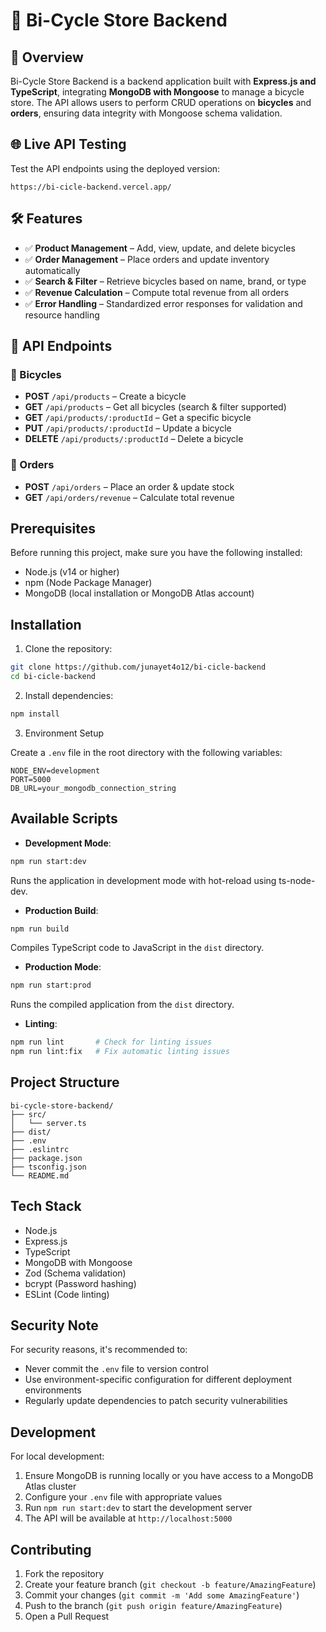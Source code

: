 # 🚴 Bi-Cycle Store Backend

## 📌 Overview
Bi-Cycle Store Backend is a backend application built with **Express.js and TypeScript**, integrating **MongoDB with Mongoose** to manage a bicycle store. The API allows users to perform CRUD operations on **bicycles** and **orders**, ensuring data integrity with Mongoose schema validation.

## 🌐 Live API Testing
Test the API endpoints using the deployed version:
```
https://bi-cicle-backend.vercel.app/
```
## 🛠️ Features
- ✅ **Product Management** – Add, view, update, and delete bicycles
- ✅ **Order Management** – Place orders and update inventory automatically
- ✅ **Search & Filter** – Retrieve bicycles based on name, brand, or type
- ✅ **Revenue Calculation** – Compute total revenue from all orders
- ✅ **Error Handling** – Standardized error responses for validation and resource handling

## 🎯 API Endpoints

### 🔹 Bicycles
* **POST** `/api/products` – Create a bicycle
* **GET** `/api/products` – Get all bicycles (search & filter supported)
* **GET** `/api/products/:productId` – Get a specific bicycle
* **PUT** `/api/products/:productId` – Update a bicycle
* **DELETE** `/api/products/:productId` – Delete a bicycle

### 🔹 Orders
* **POST** `/api/orders` – Place an order & update stock
* **GET** `/api/orders/revenue` – Calculate total revenue

## Prerequisites

Before running this project, make sure you have the following installed:
- Node.js (v14 or higher)
- npm (Node Package Manager)
- MongoDB (local installation or MongoDB Atlas account)

## Installation

1. Clone the repository:
```bash
git clone https://github.com/junayet4o12/bi-cicle-backend
cd bi-cicle-backend
```

2. Install dependencies:
```bash
npm install
```

3. Environment Setup

Create a `.env` file in the root directory with the following variables:
```env
NODE_ENV=development
PORT=5000
DB_URL=your_mongodb_connection_string
```

## Available Scripts

- **Development Mode**:
```bash
npm run start:dev
```
Runs the application in development mode with hot-reload using ts-node-dev.

- **Production Build**:
```bash
npm run build
```
Compiles TypeScript code to JavaScript in the `dist` directory.

- **Production Mode**:
```bash
npm run start:prod
```
Runs the compiled application from the `dist` directory.

- **Linting**:
```bash
npm run lint       # Check for linting issues
npm run lint:fix   # Fix automatic linting issues
```

## Project Structure

```
bi-cycle-store-backend/
├── src/
│   └── server.ts
├── dist/
├── .env
├── .eslintrc
├── package.json
├── tsconfig.json
└── README.md
```

## Tech Stack

- Node.js
- Express.js
- TypeScript
- MongoDB with Mongoose
- Zod (Schema validation)
- bcrypt (Password hashing)
- ESLint (Code linting)

## Security Note

For security reasons, it's recommended to:
- Never commit the `.env` file to version control
- Use environment-specific configuration for different deployment environments
- Regularly update dependencies to patch security vulnerabilities

## Development

For local development:
1. Ensure MongoDB is running locally or you have access to a MongoDB Atlas cluster
2. Configure your `.env` file with appropriate values
3. Run `npm run start:dev` to start the development server
4. The API will be available at `http://localhost:5000`

## Contributing

1. Fork the repository
2. Create your feature branch (`git checkout -b feature/AmazingFeature`)
3. Commit your changes (`git commit -m 'Add some AmazingFeature'`)
4. Push to the branch (`git push origin feature/AmazingFeature`)
5. Open a Pull Request